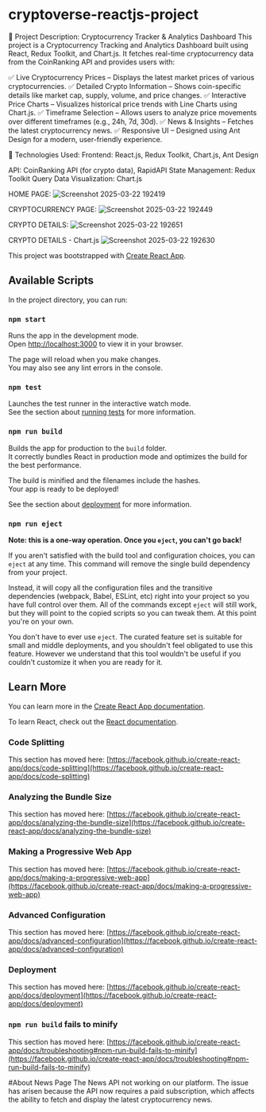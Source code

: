 # cryptoverse-reactjs-project

📌 Project Description: Cryptocurrency Tracker & Analytics Dashboard This project is a Cryptocurrency Tracking and Analytics Dashboard built using React, Redux Toolkit, and Chart.js. It fetches real-time cryptocurrency data from the CoinRanking API and provides users with:

✅ Live Cryptocurrency Prices – Displays the latest market prices of various cryptocurrencies. 
✅ Detailed Crypto Information – Shows coin-specific details like market cap, supply, volume, and price changes. 
✅ Interactive Price Charts – Visualizes historical price trends with Line Charts using Chart.js. 
✅ Timeframe Selection – Allows users to analyze price movements over different timeframes (e.g., 24h, 7d, 30d). 
✅ News & Insights – Fetches the latest cryptocurrency news. 
✅ Responsive UI – Designed using Ant Design for a modern, user-friendly experience.

🔧 Technologies Used: Frontend: React.js, Redux Toolkit, Chart.js, Ant Design

API: CoinRanking API (for crypto data), RapidAPI
State Management: Redux Toolkit Query
Data Visualization: Chart.js

HOME PAGE:
![Screenshot 2025-03-22 192419](https://github.com/user-attachments/assets/2a1b6218-f336-49b2-a8e7-6ca87c83f322)

CRYPTOCURRENCY PAGE:
![Screenshot 2025-03-22 192449](https://github.com/user-attachments/assets/5e25c61c-ed82-4f88-808a-7469fa0881b8)

CRYPTO DETAILS:
![Screenshot 2025-03-22 192651](https://github.com/user-attachments/assets/c4e9533d-6ef2-44ae-903e-751a71d0c4a1)

CRYPTO DETAILS - Chart.js
![Screenshot 2025-03-22 192630](https://github.com/user-attachments/assets/943436ba-3ba3-4a5f-8ecb-1d9310efae0e)


This project was bootstrapped with [Create React App](https://github.com/facebook/create-react-app).

## Available Scripts

In the project directory, you can run:

### `npm start`

Runs the app in the development mode.\
Open [http://localhost:3000](http://localhost:3000) to view it in your browser.

The page will reload when you make changes.\
You may also see any lint errors in the console.

### `npm test`

Launches the test runner in the interactive watch mode.\
See the section about [running tests](https://facebook.github.io/create-react-app/docs/running-tests) for more information.

### `npm run build`

Builds the app for production to the `build` folder.\
It correctly bundles React in production mode and optimizes the build for the best performance.

The build is minified and the filenames include the hashes.\
Your app is ready to be deployed!

See the section about [deployment](https://facebook.github.io/create-react-app/docs/deployment) for more information.

### `npm run eject`

**Note: this is a one-way operation. Once you `eject`, you can't go back!**

If you aren't satisfied with the build tool and configuration choices, you can `eject` at any time. This command will remove the single build dependency from your project.

Instead, it will copy all the configuration files and the transitive dependencies (webpack, Babel, ESLint, etc) right into your project so you have full control over them. All of the commands except `eject` will still work, but they will point to the copied scripts so you can tweak them. At this point you're on your own.

You don't have to ever use `eject`. The curated feature set is suitable for small and middle deployments, and you shouldn't feel obligated to use this feature. However we understand that this tool wouldn't be useful if you couldn't customize it when you are ready for it.

## Learn More

You can learn more in the [Create React App documentation](https://facebook.github.io/create-react-app/docs/getting-started).

To learn React, check out the [React documentation](https://reactjs.org/).

### Code Splitting

This section has moved here: [https://facebook.github.io/create-react-app/docs/code-splitting](https://facebook.github.io/create-react-app/docs/code-splitting)

### Analyzing the Bundle Size

This section has moved here: [https://facebook.github.io/create-react-app/docs/analyzing-the-bundle-size](https://facebook.github.io/create-react-app/docs/analyzing-the-bundle-size)

### Making a Progressive Web App

This section has moved here: [https://facebook.github.io/create-react-app/docs/making-a-progressive-web-app](https://facebook.github.io/create-react-app/docs/making-a-progressive-web-app)

### Advanced Configuration

This section has moved here: [https://facebook.github.io/create-react-app/docs/advanced-configuration](https://facebook.github.io/create-react-app/docs/advanced-configuration)

### Deployment

This section has moved here: [https://facebook.github.io/create-react-app/docs/deployment](https://facebook.github.io/create-react-app/docs/deployment)

### `npm run build` fails to minify

This section has moved here: [https://facebook.github.io/create-react-app/docs/troubleshooting#npm-run-build-fails-to-minify](https://facebook.github.io/create-react-app/docs/troubleshooting#npm-run-build-fails-to-minify)

#About News Page 
The News API not working on our platform. The issue has arisen because the API now requires a paid subscription, which affects the ability to fetch and display the latest cryptocurrency news.


